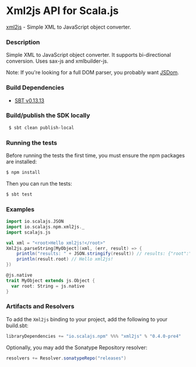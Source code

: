 Xml2js API for Scala.js
================================
[xml2js](https://www.npmjs.com/package/xml2js) - Simple XML to JavaScript object converter.

### Description

Simple XML to JavaScript object converter. It supports bi-directional conversion. Uses sax-js and xmlbuilder-js.

Note: If you're looking for a full DOM parser, you probably want [JSDom](https://github.com/scalajs-io/jsdom).

### Build Dependencies

* [SBT v0.13.13](http://www.scala-sbt.org/download.html)

### Build/publish the SDK locally

```bash
 $ sbt clean publish-local
```

### Running the tests

Before running the tests the first time, you must ensure the npm packages are installed:

```bash
$ npm install
```

Then you can run the tests:

```bash
$ sbt test
```

### Examples

```scala
import io.scalajs.JSON
import io.scalajs.npm.xml2js._
import scalajs.js

val xml = "<root>Hello xml2js!</root>"
Xml2js.parseString[MyObject](xml, (err, result) => {
    println("results: " + JSON.stringify(result)) // results: {"root":"Hello xml2js!"} 
    println(result.root) // Hello xml2js!
})

@js.native
trait MyObject extends js.Object {
  var root: String = js.native
}
```

### Artifacts and Resolvers

To add the `Xml2js` binding to your project, add the following to your build.sbt:  

```sbt
libraryDependencies += "io.scalajs.npm" %%% "xml2js" % "0.4.0-pre4"
```

Optionally, you may add the Sonatype Repository resolver:

```sbt   
resolvers += Resolver.sonatypeRepo("releases") 
```
